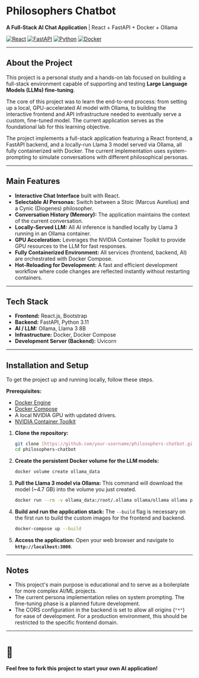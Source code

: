 # Philosophers Chatbot

**A Full-Stack AI Chat Application** | React + FastAPI + Docker + Ollama

[![React](https://img.shields.io/badge/React-20232A?style=for-the-badge&logo=react&logoColor=61DAFB)](https://reactjs.org/)
[![FastAPI](https://img.shields.io/badge/FastAPI-005571?style=for-the-badge&logo=fastapi)](https://fastapi.tiangolo.com/)
[![Python](https://img.shields.io/badge/Python-3776AB?style=for-the-badge&logo=python&logoColor=white)](https://www.python.org/)
[![Docker](https://img.shields.io/badge/Docker-2496ED?style=for-the-badge&logo=docker&logoColor=white)](https://www.docker.com/)

---

## About the Project

This project is a personal study and a hands-on lab focused on building a full-stack environment capable of supporting and testing **Large Language Models (LLMs) fine-tuning**.

The core of this project was to learn the end-to-end process: from setting up a local, GPU-accelerated AI model with Ollama, to building the interactive frontend and API infrastructure needed to eventually serve a custom, fine-tuned model. The current application serves as the foundational lab for this learning objective.

The project implements a full-stack application featuring a React frontend, a FastAPI backend, and a locally-run Llama 3 model served via Ollama, all fully containerized with Docker. The current implementation uses system-prompting to simulate conversations with different philosophical personas.

---

## Main Features

-   **Interactive Chat Interface** built with React.
-   **Selectable AI Personas:** Switch between a Stoic (Marcus Aurelius) and a Cynic (Diogenes) philosopher.
-   **Conversation History (Memory):** The application maintains the context of the current conversation.
-   **Locally-Served LLM:** All AI inference is handled locally by Llama 3 running in an Ollama container.
-   **GPU Acceleration:** Leverages the NVIDIA Container Toolkit to provide GPU resources to the LLM for fast responses.
-   **Fully Containerized Environment:** All services (frontend, backend, AI) are orchestrated with Docker Compose.
-   **Hot-Reloading for Development:** A fast and efficient development workflow where code changes are reflected instantly without restarting containers.

---

## Tech Stack

-   **Frontend:** React.js, Bootstrap
-   **Backend:** FastAPI, Python 3.11
-   **AI / LLM:** Ollama, Llama 3 8B
-   **Infrastructure:** Docker, Docker Compose
-   **Development Server (Backend):** Uvicorn

---

## Installation and Setup

To get the project up and running locally, follow these steps.

**Prerequisites:**
* [Docker Engine](https://docs.docker.com/engine/install/)
* [Docker Compose](https://docs.docker.com/compose/install/)
* A local NVIDIA GPU with updated drivers.
* [NVIDIA Container Toolkit](https://docs.nvidia.com/datacenter/cloud-native/container-toolkit/latest/install-guide.html)

1.  **Clone the repository:**
    ```bash
    git clone [https://github.com/your-username/philosophers-chatbot.git](https://github.com/your-username/philosophers-chatbot.git)
    cd philosophers-chatbot
    ```

2.  **Create the persistent Docker volume for the LLM models:**
    ```bash
    docker volume create ollama_data
    ```

3.  **Pull the Llama 3 model via Ollama:**
    This command will download the model (~4.7 GB) into the volume you just created.
    ```bash
    docker run --rm -v ollama_data:/root/.ollama ollama/ollama ollama pull llama3:8b
    ```

4.  **Build and run the application stack:**
    The `--build` flag is necessary on the first run to build the custom images for the frontend and backend.
    ```bash
    docker-compose up --build
    ```

5.  **Access the application:**
    Open your web browser and navigate to **`http://localhost:3000`**.

---

## Notes

-   This project's main purpose is educational and to serve as a boilerplate for more complex AI/ML projects.
-   The current persona implementation relies on system prompting. The fine-tuning phase is a planned future development.
-   The CORS configuration in the backend is set to allow all origins (`"*"`) for ease of development. For a production environment, this should be restricted to the specific frontend domain.

---

# 🚀

**Feel free to fork this project to start your own AI application!**
